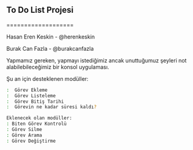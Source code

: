 ## To Do List Projesi
===================

Hasan Eren Keskin - @herenkeskin

Burak Can Fazla   - @burakcanfazla

Yapmamız gereken, yapmayı istediğimiz ancak unuttuğumuz şeyleri not alabilebileceğimiz bir konsol uygulaması.

Şu an için desteklenen modüller: 
```sh
:  Görev Ekleme
:  Görev Listeleme
:  Görev Bitiş Tarihi
:  Görevin ne kadar süresi kaldı? 
```
```sh
Eklenecek olan modüller:
: Biten Görev Kontrolü
: Görev Silme
: Görev Arama
: Görev Değiştirme
```
